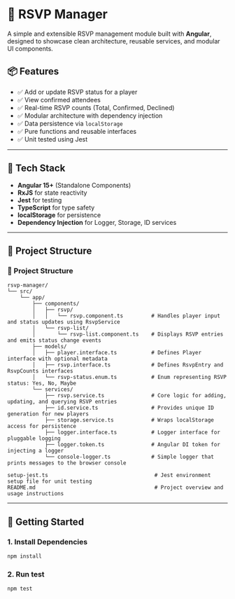 # 🎉 RSVP Manager

A simple and extensible RSVP management module built with **Angular**, designed to showcase clean architecture, reusable services, and modular UI components.

## 📦 Features

- ✅ Add or update RSVP status for a player
- ✅ View confirmed attendees
- ✅ Real-time RSVP counts (Total, Confirmed, Declined)
- ✅ Modular architecture with dependency injection
- ✅ Data persistence via `localStorage`
- ✅ Pure functions and reusable interfaces
- ✅ Unit tested using Jest

---

## 🧠 Tech Stack

- **Angular 15+** (Standalone Components)
- **RxJS** for state reactivity
- **Jest** for testing
- **TypeScript** for type safety
- **localStorage** for persistence
- **Dependency Injection** for Logger, Storage, ID services

---

## 🧩 Project Structure

### 🧩 Project Structure

```text
rsvp-manager/
└── src/
    └── app/
        ├── components/
        │   ├── rsvp/
        │   │   └── rsvp.component.ts         # Handles player input and status updates using RsvpService
        │   └── rsvp-list/
        │       └── rsvp-list.component.ts    # Displays RSVP entries and emits status change events
        ├── models/
        │   ├── player.interface.ts           # Defines Player interface with optional metadata
        │   ├── rsvp.interface.ts             # Defines RsvpEntry and RsvpCounts interfaces
        │   └── rsvp-status.enum.ts           # Enum representing RSVP status: Yes, No, Maybe
        └── services/
            ├── rsvp.service.ts               # Core logic for adding, updating, and querying RSVP entries
            ├── id.service.ts                 # Provides unique ID generation for new players
            ├── storage.service.ts            # Wraps localStorage access for persistence
            ├── logger.interface.ts           # Logger interface for pluggable logging
            ├── logger.token.ts               # Angular DI token for injecting a logger
            └── console-logger.ts             # Simple logger that prints messages to the browser console

setup-jest.ts                                  # Jest environment setup file for unit testing
README.md                                      # Project overview and usage instructions
```

---

## 🚀 Getting Started

### 1. Install Dependencies

```bash
npm install
```

### 2. Run test

```bash
npm test